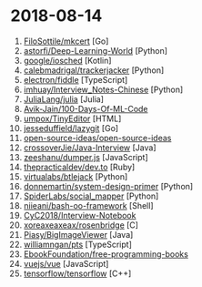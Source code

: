# 2018-08-14

1. [FiloSottile/mkcert](https://github.com/FiloSottile/mkcert "A simple zero-config tool to make locally trusted development certificates with any names you'd like.") [Go]
2. [astorfi/Deep-Learning-World](https://github.com/astorfi/Deep-Learning-World "📡 Organized Resources for Deep Learning Researchers and Developers") [Python]
3. [google/iosched](https://github.com/google/iosched "The Google I/O 2018 Android App") [Kotlin]
4. [calebmadrigal/trackerjacker](https://github.com/calebmadrigal/trackerjacker "Like nmap for mapping wifi networks you're not connected to, plus device tracking") [Python]
5. [electron/fiddle](https://github.com/electron/fiddle "🚀 The easiest way to get started with Electron") [TypeScript]
6. [imhuay/Interview_Notes-Chinese](https://github.com/imhuay/Interview_Notes-Chinese "2018/2019/校招/春招/秋招/自然语言处理(NLP)/深度学习(Deep Learning)/机器学习(Machine Learning)/C/C++/Python/面试笔记") [Python]
7. [JuliaLang/julia](https://github.com/JuliaLang/julia "The Julia Language: A fresh approach to technical computing.") [Julia]
8. [Avik-Jain/100-Days-Of-ML-Code](https://github.com/Avik-Jain/100-Days-Of-ML-Code "100 Days of ML Coding") 
9. [umpox/TinyEditor](https://github.com/umpox/TinyEditor "A functional HTML/CSS/JS editor in less than 400 bytes") [HTML]
10. [jesseduffield/lazygit](https://github.com/jesseduffield/lazygit "simple terminal UI for git commands") [Go]
11. [open-source-ideas/open-source-ideas](https://github.com/open-source-ideas/open-source-ideas "💡Ever had a cool idea to an Open Source project but didn't have the time to implement yourself? Let someone else give it a try!") 
12. [crossoverJie/Java-Interview](https://github.com/crossoverJie/Java-Interview "👨‍🎓 Java related : basic, concurrent, algorithm") [Java]
13. [zeeshanu/dumper.js](https://github.com/zeeshanu/dumper.js "A better and pretty variable inspector for your Node.js applications") [JavaScript]
14. [thepracticaldev/dev.to](https://github.com/thepracticaldev/dev.to "Where programmers share ideas and help each other grow") [Ruby]
15. [virtualabs/btlejack](https://github.com/virtualabs/btlejack "Bluetooth Low Energy Swiss-army knife") [Python]
16. [donnemartin/system-design-primer](https://github.com/donnemartin/system-design-primer "Learn how to design large-scale systems. Prep for the system design interview. Includes Anki flashcards.") [Python]
17. [SpiderLabs/social_mapper](https://github.com/SpiderLabs/social_mapper "A Social Media Enumeration & Correlation Tool by Jacob Wilkin(Greenwolf)") [Python]
18. [niieani/bash-oo-framework](https://github.com/niieani/bash-oo-framework "Bash Infinity is a modern boilerplate / framework / standard library for bash") [Shell]
19. [CyC2018/Interview-Notebook](https://github.com/CyC2018/Interview-Notebook "💡 准备秋招学习笔记") 
20. [xoreaxeaxeax/rosenbridge](https://github.com/xoreaxeaxeax/rosenbridge "Hardware backdoors in some x86 CPUs") [C]
21. [Piasy/BigImageViewer](https://github.com/Piasy/BigImageViewer "Big image viewer supporting pan and zoom, with very little memory usage and full featured image loading choices. Powered by Subsampling Scale Image View, Fresco, Glide, and Picasso. Even with gif and webp support! 🍻") [Java]
22. [williamngan/pts](https://github.com/williamngan/pts "A library for visualization and creative-coding") [TypeScript]
23. [EbookFoundation/free-programming-books](https://github.com/EbookFoundation/free-programming-books "📚 Freely available programming books") 
24. [vuejs/vue](https://github.com/vuejs/vue "🖖 A progressive, incrementally-adoptable JavaScript framework for building UI on the web.") [JavaScript]
25. [tensorflow/tensorflow](https://github.com/tensorflow/tensorflow "Computation using data flow graphs for scalable machine learning") [C++]
